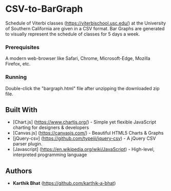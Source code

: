 # CSV-to-BarGraph

Schedule of Viterbi classes (https://viterbischool.usc.edu/) at the University of Southern California are given in a CSV format.
Bar Graphs are generated to visually represent the schedule of classes for 5 days a week. 

### Prerequisites
A modern web-browser like Safari, Chrome, Microsoft-Edge, Mozilla Firefox, etc.

### Running

Double-click the "bargraph.html" file after unzipping the downloaded zip file.

## Built With

* [Chart.js] (https://www.chartjs.org/) - Simple yet flexible JavaScript charting for designers & developers
* [Canvas.js] (https://canvasjs.com/) - Beautiful HTML5 Charts & Graphs
* [jQuery-csv] (https://github.com/typeiii/jquery-csv) - A jQuery CSV parser plugin. 
* [Javascript] (https://en.wikipedia.org/wiki/JavaScript) - High-level, interpreted programming language


## Authors

* **Karthik Bhat** (https://github.com/karthik-a-bhat)
